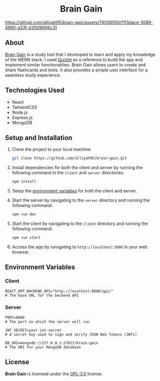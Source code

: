 ## <h1 align="center">Brain Gain</h1>

https://github.com/alliyah95/brain-gain/assets/74038500/f1f3dace-3089-4980-a33f-d3fbf8666c31

## About

[Brain Gain](https://braingain.vercel.app/) is a study tool that I developed to learn and apply my knowledge of the MERN stack. I used [Quizlet](https://quizlet.com/) as a reference to build the app and implement similar functionalities. Brain Gain allows users to create and share flashcards and tests. It also provides a simple user interface for a seamless study experience.

## Technologies Used

-   React
-   TailwindCSS
-   Node.js
-   Express.js
-   MongoDB

## Setup and Installation

1. Clone the project to your local machine.

    ```bash
    git clone https://github.com/alliyah95/brain-gain.git
    ```

2. Install dependencies for both the client and server by running the following command in the `client` and `server` directories:

    ```bash
    npm install
    ```

3. Setup the [environment variables](#environment-variables) for both the client and server.

4. Start the server by navigating to the `server` directory and running the following command:

    ```bash
    npm run dev
    ```

5. Start the client by navigating to the `client` directory and running the following command:

    ```bash
    npm run start
    ```

6. Access the app by navigating to `http://localhost:3000` in your web browser.

## Environment Variables

<div id="environment-variables">

### Client

```
REACT_APP_BACKEND_API="http://localhost:8080/api/"
# The base URL for the backend API
```

### Server

```
PORT=8080
# The port on which the server will run

JWT_SECRET=your-jwt-secret
# A secret key used to sign and verify JSON Web Tokens (JWTs)

DB_URI=mongodb://127.0.0.1:27017/brain-gain
# The URI for your MongoDB database
```

</div>

## License

**Brain Gain** is licensed under the [GPL-3.0](https://github.com/ajmsjy/brain-gain/blob/main/LICENSE) license.
